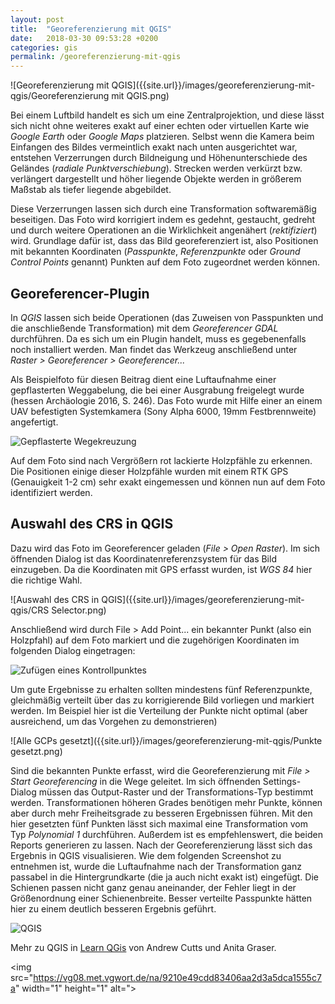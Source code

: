 ```yaml
---
layout: post
title:  "Georeferenzierung mit QGIS"
date:   2018-03-30 09:53:28 +0200
categories: gis
permalink: /georeferenzierung-mit-qgis
---
```


![Georeferenzierung mit QGIS]({{site.url}}/images/georeferenzierung-mit-qgis/Georeferenzierung mit QGIS.png)


Bei einem Luftbild handelt es sich um eine Zentralprojektion, und diese lässt sich nicht ohne weiteres exakt auf einer echten oder virtuellen Karte wie *Google Earth* oder *Google Maps* platzieren. Selbst wenn die Kamera beim Einfangen des Bildes vermeintlich exakt nach unten ausgerichtet war, entstehen Verzerrungen durch Bildneigung und Höhenunterschiede des Geländes (*radiale Punktverschiebung*). Strecken werden verkürzt bzw. verlängert dargestellt und höher liegende Objekte werden in größerem Maßstab als tiefer liegende abgebildet.

<!--more-->

Diese Verzerrungen lassen sich durch eine Transformation softwaremäßig beseitigen. Das Foto wird korrigiert indem es gedehnt, gestaucht, gedreht und durch weitere Operationen an die Wirklichkeit angenähert (*rektifiziert*) wird. Grundlage dafür ist, dass das Bild georeferenziert ist, also Positionen mit bekannten Koordinaten (*Passpunkte*, *Referenzpunkte* oder *Ground Control Points* genannt) Punkten auf dem Foto zugeordnet werden können.

## Georeferencer-Plugin
In *QGIS* lassen sich beide Operationen (das Zuweisen von Passpunkten und die anschließende Transformation) mit dem *Georeferencer GDAL* durchführen. Da es sich um ein Plugin handelt, muss es gegebenenfalls noch installiert werden. Man findet das Werkzeug anschließend unter *Raster > Georeferencer > Georeferencer...*

Als Beispielfoto für diesen Beitrag dient eine Luftaufnahme einer gepflasterten Weggabelung, die bei einer Ausgrabung freigelegt wurde (hessen Archäologie 2016, S. 246). Das Foto wurde mit Hilfe einer an einem UAV befestigten Systemkamera (Sony Alpha 6000, 19mm Festbrennweite) angefertigt.

![Gepflasterte Wegekreuzung]({{site.url}}/images/georeferenzierung-mit-qgis/Weggabelung.jpg)

Auf dem Foto sind nach Vergrößern rot lackierte Holzpfähle zu erkennen. Die Positionen einige dieser Holzpfähle wurden mit einem RTK GPS (Genauigkeit 1-2 cm) sehr exakt eingemessen und können nun auf dem Foto identifiziert werden.

## Auswahl des CRS in QGIS
Dazu wird das Foto im Georeferencer geladen (*File > Open Raster*). Im sich öffnenden Dialog ist das Koordinatenreferenzsystem für das Bild einzugeben. Da die Koordinaten mit GPS erfasst wurden, ist *WGS 84* hier die richtige Wahl.

![Auswahl des CRS in QGIS]({{site.url}}/images/georeferenzierung-mit-qgis/CRS Selector.png)

 Anschließend wird durch File > Add Point... ein bekannter Punkt (also ein Holzpfahl) auf dem Foto markiert und die zugehörigen Koordinaten im folgenden Dialog eingetragen:

![Zufügen eines Kontrollpunktes]({{site.url}}/images/georeferenzierung-mit-qgis/AddPoint.png)

Um gute Ergebnisse zu erhalten sollten mindestens fünf Referenzpunkte, gleichmäßig verteilt über das zu korrigierende Bild vorliegen und markiert werden. Im Beispiel hier ist die Verteilung der Punkte nicht optimal (aber ausreichend, um das Vorgehen zu demonstrieren)

![Alle GCPs gesetzt]({{site.url}}/images/georeferenzierung-mit-qgis/Punkte gesetzt.png)


Sind die bekannten Punkte erfasst, wird die Georeferenzierung mit *File > Start Georeferencing* in die Wege geleitet. Im sich öffnenden Settings-Dialog müssen das Output-Raster und der Transformations-Typ bestimmt werden. Transformationen höheren Grades benötigen mehr Punkte, können aber durch mehr Freiheitsgrade zu besseren Ergebnissen führen. Mit den hier gesetzten fünf Punkten lässt sich maximal eine Transformation vom Typ *Polynomial 1* durchführen. Außerdem ist es empfehlenswert, die beiden Reports generieren zu lassen.
Nach der Georeferenzierung lässt sich das Ergebnis in QGIS visualisieren. Wie dem folgenden Screenshot zu entnehmen ist, wurde die Luftaufnahme nach der Transformation ganz passabel in die Hintergrundkarte (die ja auch nicht exakt ist) eingefügt. Die Schienen passen nicht ganz genau aneinander, der Fehler liegt in der Größenordnung einer Schienenbreite.
Besser verteilte Passpunkte hätten hier zu einem deutlich besseren Ergebnis geführt.

![QGIS]({{site.url}}/images/georeferenzierung-mit-qgis/ergebnis.png)

Mehr zu QGIS in [Learn QGis](https://amzn.to/3cPoCXC) von Andrew Cutts und Anita Graser.

<img src="https://vg08.met.vgwort.de/na/9210e49cdd83406aa2d3a5dca1555c7a" width="1" height="1" alt=">
